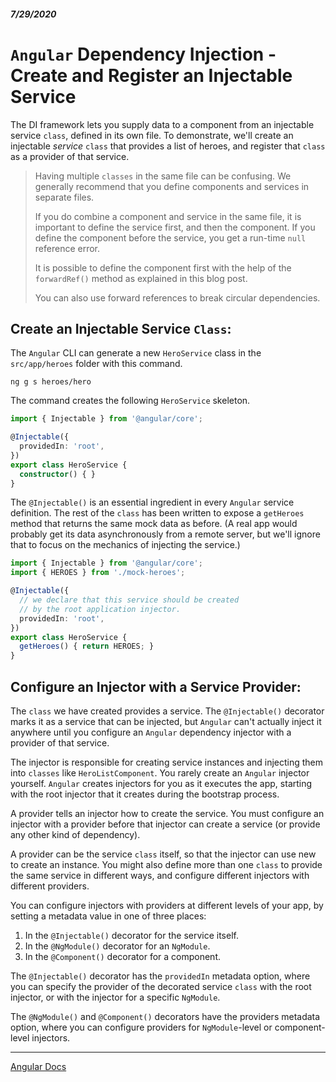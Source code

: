##### 7/29/2020
# `Angular` Dependency Injection - Create and Register an Injectable Service
The DI framework lets you supply data to a component from an injectable service `class`, defined in its own file. To demonstrate, we'll create an injectable _service_ `class` that provides a list of heroes, and register that `class` as a provider of that service.

  > Having multiple `classes` in the same file can be confusing. We generally recommend that you define components and services in separate files.
  >
  > If you do combine a component and service in the same file, it is important to define the service first, and then the component. If you define the component before the service, you get a run-time `null` reference error.
  >
  > It is possible to define the component first with the help of the `forwardRef()` method as explained in this blog post.
  >
  > You can also use forward references to break circular dependencies.

## Create an Injectable Service `Class`:
The `Angular` CLI can generate a new `HeroService` class in the `src/app/heroes` folder with this command.

```
ng g s heroes/hero
```

The command creates the following `HeroService` skeleton.

```ts
import { Injectable } from '@angular/core';

@Injectable({
  providedIn: 'root',
})
export class HeroService {
  constructor() { }
}
```

The `@Injectable()` is an essential ingredient in every `Angular` service definition. The rest of the `class` has been written to expose a `getHeroes` method that returns the same mock data as before. (A real app would probably get its data asynchronously from a remote server, but we'll ignore that to focus on the mechanics of injecting the service.)

```ts
import { Injectable } from '@angular/core';
import { HEROES } from './mock-heroes';

@Injectable({
  // we declare that this service should be created
  // by the root application injector.
  providedIn: 'root',
})
export class HeroService {
  getHeroes() { return HEROES; }
}
```

## Configure an Injector with a Service Provider:
The `class` we have created provides a service. The `@Injectable()` decorator marks it as a service that can be injected, but `Angular` can't actually inject it anywhere until you configure an `Angular` dependency injector with a provider of that service.

The injector is responsible for creating service instances and injecting them into `classes` like `HeroListComponent`. You rarely create an `Angular` injector yourself. `Angular` creates injectors for you as it executes the app, starting with the root injector that it creates during the bootstrap process.

A provider tells an injector how to create the service. You must configure an injector with a provider before that injector can create a service (or provide any other kind of dependency).

A provider can be the service `class` itself, so that the injector can use new to create an instance. You might also define more than one `class` to provide the same service in different ways, and configure different injectors with different providers.

You can configure injectors with providers at different levels of your app, by setting a metadata value in one of three places:
  1. In the `@Injectable()` decorator for the service itself.
  2. In the `@NgModule()` decorator for an `NgModule`.
  3. In the `@Component()` decorator for a component.

The `@Injectable()` decorator has the `providedIn` metadata option, where you can specify the provider of the decorated service `class` with the root injector, or with the injector for a specific `NgModule`.

The `@NgModule()` and `@Component()` decorators have the providers metadata option, where you can configure providers for `NgModule`-level or component-level injectors.

---

[Angular Docs](https://angular.io/guide/dependency-injection#create-and-register-an-injectable-service)